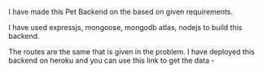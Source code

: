 I have made this Pet Backend on the based on given requirements.

I have used expressjs, mongoose, mongodb atlas, nodejs to build this backend.

The routes are the same that is given in the problem.
I have deployed this backend on heroku and you can use this link to get the data - 